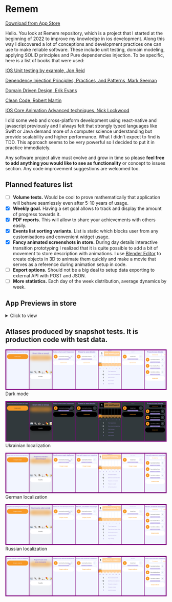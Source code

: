 # Remem

[Download from App Store](https://apps.apple.com/ua/app/remem-counting/id1613756077)

Hello. You look at Remem repository, which is a project that I started at the beginning of 2022 to improve my knowledge in ios development. Along this way I discovered a lot of conceptions and development practices one can use to make reliable software. These include unit testing, domain modeling, applying SOLID principles and Pure dependencies injection. To be specific, here is a list of books that were used:

[IOS Unit testing by example, Jon Reid](https://www.amazon.com/iOS-Unit-Testing-Example-Techniques/dp/1680506811)

[Dependency Injection Principles, Practices, and Patterns, Mark Seeman](https://www.amazon.com/Dependency-Injection-Principles-Practices-Patterns/dp/161729473X)

[Domain Driven Design, Erik Evans](https://www.amazon.com/Domain-Driven-Design-Tackling-Complexity-Software/dp/0321125215)

[Clean Code, Robert Martin](https://www.amazon.com/Clean-Code-Handbook-Software-Craftsmanship/dp/0132350882)

[IOS Core Animation Advanced techniques, Nick Lockwood](https://www.amazon.com/iOS-Core-Animation-Advanced-Techniques-ebook/dp/B00EHJCORC)


I did some web and cross-platform development using react-native and javascript previously and I always felt that strongly typed languages like Swift or Java demand more of a computer science understanding but provide scalability and higher performance. What I didn’t expect to find is TDD. This approach seems to be very powerful so I decided to put it in practice immediately.

Any software project alive must evolve and grow in time so please **feel free to add anything you would like to see as functionality** or concept to issues section. Any code improvement suggestions are welcomed too.

## Planned features list
- [ ] **Volume tests.** Would be cool to prove mathematically that application will behave seamlessly even after 5-10 years of usage.
- [x] **Weekly goal.** Having a set goal allows to track and display the amount of progress towards it.
- [x] **PDF reports.** This will allow to share your achievements with others easily.
- [x] **Events list sorting variants.** List is static which blocks user from any customisations and convenient widget usage.
- [x] **Fancy animated screenshots in store.** During day details interactive transition prototyping I realized that it is quite possible to add a bit of movement to store description with animations. I use [Blender Editor](https://www.blender.org) to create objects in 3D to animate them quickly and make a movie that serves as a reference during animation setup in code.
- [ ] **Export options.** Should not be a big deal to setup data exporting to external API with POST and JSON.
- [ ] **More statistics.** Each day of the week distribution, average dynamics by week.

## App Previews in store
<details>
  <summary>Click to view</summary>
  
  ![AppPreview01](https://github.com/StanislavMatvichuck/remem/assets/4983331/1a292ac5-0b41-44f6-abfd-d19a2c8cba82)
  ![AppPreview02](https://github.com/StanislavMatvichuck/remem/assets/4983331/addf98c5-280c-4435-9e83-4f994b3f2045)
  ![AppPreview03](https://github.com/StanislavMatvichuck/remem/assets/4983331/f24466b9-5afa-423a-8d28-8a6bb68fd04f)
</details>

## Atlases produced by snapshot tests. It is production code with test data.

![Atlas for light mode](/Tests/Snapshots/images_en_64/iphonese(3rdgeneration)/light/ZAtlas/test05_eventsListBasicFlow.png)
Dark mode

![Atlas for dark mode](/Tests/Snapshots/images_en_64/iphonese(3rdgeneration)/dark/ZAtlas/test06_eventsListBasicFlow_dark.png)
Ukrainian localization

![Atlas for Ukrainian localization](/Tests/Snapshots/images_ua_64/iphonese(3rdgeneration)/light/ZAtlas/test05_eventsListBasicFlow.png)
German localization

![Atlas for German localization](/Tests/Snapshots/images_de_64/iphonese(3rdgeneration)/light/ZAtlas/test05_eventsListBasicFlow.png)
Russian localization

![Atlas for Russian localization](/Tests/Snapshots/images_ru_64/iphonese(3rdgeneration)/light/ZAtlas/test05_eventsListBasicFlow.png)
